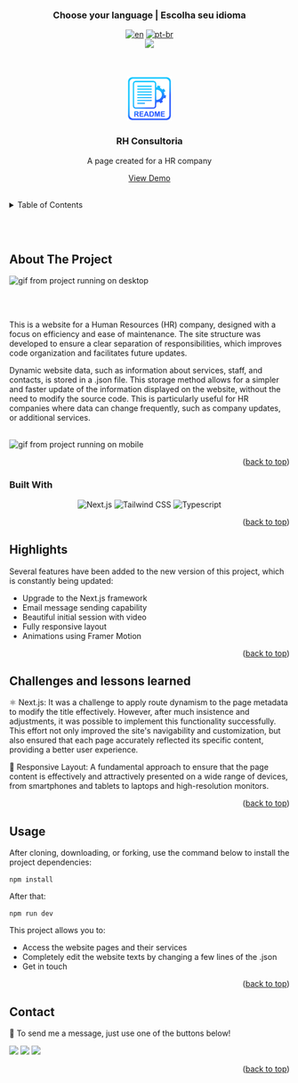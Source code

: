 ### <div align="center">Choose your language | Escolha seu idioma </div>

<div align="center">

[![en](https://img.shields.io/badge/lang-en-red.svg)](https://github.com/edilan-ribeiro/human-resources/blob/main/README.en.md)
[![pt-br](https://img.shields.io/badge/lang-pt--br-green.svg)](https://github.com/edilan-ribeiro/human-resources/blob/main/README.md) <br>
<img src="https://user-images.githubusercontent.com/73097560/115834477-dbab4500-a447-11eb-908a-139a6edaec5c.gif">

</div>
<br>
<a name="readme-top"></a>


<br />
<div align="center">
 <a href="https://github.com/edilan-ribeiro/human-resources">
    <img src="./public/readme/logo.png" alt="Logo" width="80" height="80">
  </a>

<h3 align="center">RH Consultoria</h3>

  <p align="center">
   A page created for a HR company
  </p>
  
  <a href="https://human-resources-eta.vercel.app/">View Demo</a>
</div>

<br>

<details>
  <summary>Table of Contents</summary>
  <ol>
    <li>
      <a href="#about-the-project">About The Project</a>
      <ul>
        <li><a href="#built-with">Built With</a></li>
        <li><a href="#highlights">highlights</a></li>
        <li><a href="#challenges-and-lessons-learned">Challenges and lessons learned</a></li>
      </ul>
    </li>
    <li><a href="#usage">Usage</a></li>
    <li><a href="#contact">Contact</a></li>
  </ol>
</details>

<br><br>

## About The Project

 <img src="./public/readme/desktop.gif" alt="gif from project running on desktop" width="360" height="270">

<br><br>

This is a website for a Human Resources (HR) company, designed with a focus on efficiency and ease of maintenance. The site structure was developed to ensure a clear separation of responsibilities, which improves code organization and facilitates future updates.

Dynamic website data, such as information about services, staff, and contacts, is stored in a .json file. This storage method allows for a simpler and faster update of the information displayed on the website, without the need to modify the source code. This is particularly useful for HR companies where data can change frequently, such as company updates, or additional services.

<br>

<img src="./public/readme/mobile.gif" alt="gif from project running on mobile" width="150" height="330">


<p align="right">(<a href="#readme-top">back to top</a>)</p>



### Built With

<div align="center">

![Next.js](https://img.shields.io/badge/Next.js-000000.svg?style=for-the-badge&logo=nextdotjs&logoColor=white)
![Tailwind CSS](https://img.shields.io/badge/Tailwind%20CSS-06B6D4.svg?style=for-the-badge&logo=Tailwind-CSS&logoColor=white)
![Typescript](https://img.shields.io/badge/TypeScript-3178C6.svg?style=for-the-badge&logo=TypeScript&logoColor=white)

</div>


<p align="right">(<a href="#readme-top">back to top</a>)</p>


## Highlights

Several features have been added to the new version of this project, which is constantly being updated:

- Upgrade to the Next.js framework
- Email message sending capability
- Beautiful initial session with video
- Fully responsive layout
- Animations using Framer Motion

<p align="right">(<a href="#readme-top">back to top</a>)</p>

## Challenges and lessons learned


⚛️ Next.js: It was a challenge to apply route dynamism to the page metadata to modify the title effectively. However, after much insistence and adjustments, it was possible to implement this functionality successfully. This effort not only improved the site's navigability and customization, but also ensured that each page accurately reflected its specific content, providing a better user experience.

📱 Responsive Layout: A fundamental approach to ensure that the page content is effectively and attractively presented on a wide range of devices, from smartphones and tablets to laptops and high-resolution monitors.


<p align="right">(<a href="#readme-top">back to top</a>)</p>

## Usage

After cloning, downloading, or forking, use the command below to install the project dependencies:
```shell
npm install
```

After that: 

```shell
npm run dev
```


This project allows you to:

- Access the website pages and their services
- Completely edit the website texts by changing a few lines of the .json
- Get in touch

<p align="right">(<a href="#readme-top">back to top</a>)</p>

## Contact

💌 To send me a message, just use one of the buttons below!<br>

  <a href = "mailto:edilanbusiness@gmail.com" target="_blank"><img src="https://img.shields.io/badge/-gmail-333333?style=flat&logo=gmail&logoColor=EA4335" height="25"></a>
  <a href="https://www.linkedin.com/in/edilan-ribeiro-santos" target="_blank"><img src="https://img.shields.io/badge/-linkedin-333333?style=flat&logo=linkedin&logoColor=0A66C2" height="25"></a> 
  <a href="https://whatsa.me/5561983769634/?t=Hello,%20I%20came%20from%20your%20GitHub!" target="_blank">
  <img src="https://img.shields.io/badge/-whatsapp-333333?style=flat&logo=whatsapp&logoColor=25D366" height="25"></a>



<p align="right">(<a href="#readme-top">back to top</a>)</p>
